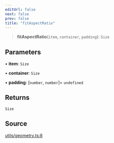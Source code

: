```yaml
---
editUrl: false
next: false
prev: false
title: "fitAspectRatio"
---
```


> **fitAspectRatio**(`item`, `container`, `padding`): `Size`

## Parameters

• **item**: `Size`

• **container**: `Size`

• **padding**: [`number`, `number`]= `undefined`

## Returns

`Size`

## Source

[utils/geometry.ts:8](https://github.com/nodenogg-in/alpha-p2p/blob/48d1c8b099632a7e2c2080f89bcf15f0aeed6eaf/packages/infinitykit/src/utils/geometry.ts#L8)
